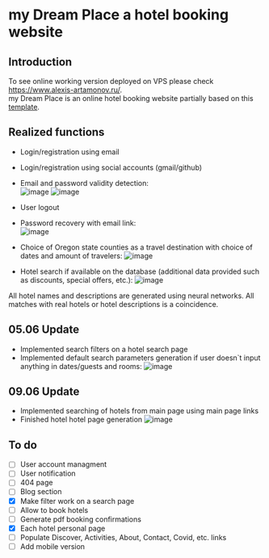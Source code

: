 # my Dream Place a hotel booking website
## Introduction

To see online working version deployed on VPS please check https://www.alexis-artamonov.ru/.  
my Dream Place is an online hotel booking website partially based on this <a href="https://www.figma.com/community/file/1219890698200192960/Traveler-And-Booking-UI-Kits">template</a>. 

## Realized functions

* Login/registration using email
* Login/registration using social accounts (gmail/github)
* Email and password validity detection:  
![image](https://github.com/Viva-Fidel/hotel-booking/assets/98227548/082115c6-babd-4eab-a361-b4fc3ee50cdc)
![image](https://github.com/Viva-Fidel/hotel-booking/assets/98227548/fb7b5e85-ce7d-43eb-9828-844e84148fa4)
* User logout
* Password recovery with email link:  
![image](https://github.com/Viva-Fidel/hotel-booking/assets/98227548/6b76e293-72bb-4e93-8c21-513377ee6ba4)

* Choice of Oregon state counties as a travel destination with choice of dates and amount of travelers:
![image](https://github.com/Viva-Fidel/hotel-booking/assets/98227548/57c42815-6f74-40e4-8781-e53f8dd03b81)
* Hotel search if available on the database (additional data provided such as discounts, special offers, etc.):
![image](https://github.com/Viva-Fidel/hotel-booking/assets/98227548/6055a996-1799-4224-9f40-d53519874450)

All hotel names and descriptions are generated using neural networks. All matches with real hotels or hotel descriptions is a coincidence.

## 05.06 Update
* Implemented search filters on a hotel search page
* Implemented default search parameters generation if user doesn`t input anything in dates/guests and rooms:
![image](https://github.com/Viva-Fidel/hotel-booking/assets/98227548/bfff5c92-5ce7-4e2e-8a5a-2d3e5124dbfa)

## 09.06 Update
* Implemented searching of hotels from main page using main page links
* Finished hotel hotel page generation
![image](https://github.com/Viva-Fidel/hotel-booking/assets/98227548/3197a433-04c1-471c-a991-e86ec09ea9c8)

## To do
- [ ] User account managment
- [ ] User notification
- [ ] 404 page
- [ ] Blog section
- [X] Make filter work on a search page
- [ ] Allow to book hotels
- [ ] Generate pdf booking confirmations
- [X] Each hotel personal page
- [ ] Populate Discover, Activities, About, Contact, Covid, etc. links
- [ ] Add mobile version
